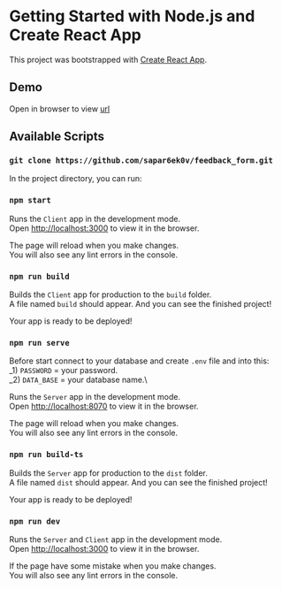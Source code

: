 # Getting Started with Node.js and Create React App

This project was bootstrapped with [Create React App](https://github.com/facebook/create-react-app).

## Demo

Open in browser to view [url](https://feedback-form-virid.vercel.app/)

## Available Scripts

### `git clone https://github.com/sapar6ek0v/feedback_form.git`

In the project directory, you can run:

### `npm start`

Runs the `Client` app in the development mode.\
Open [http://localhost:3000](http://localhost:3000) to view it in the browser.

The page will reload when you make changes.\
You will also see any lint errors in the console.


### `npm run build`

Builds the `Client` app for production to the `build` folder.\
A file named `build` should appear. And you can see the finished project!

Your app is ready to be deployed!


### `npm run serve`

Before start connect to your database and create `.env` file and into this:\
_1) `PASSWORD` = your password.\
_2) `DATA_BASE` = your database name.\

Runs the `Server` app in the development mode.\
Open [http://localhost:8070](http://localhost:8070) to view it in the browser.

The page will reload when you make changes.\
You will also see any lint errors in the console.


### `npm run build-ts`

Builds the `Server` app for production to the `dist` folder.\
A file named `dist` should appear. And you can see the finished project!

Your app is ready to be deployed!


### `npm run dev`

Runs the `Server` and `Client` app in the development mode.\
Open [http://localhost:3000](http://localhost:3000) to view it in the browser.

If the page have some mistake when you make changes.\
You will also see any lint errors in the console.
